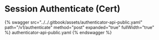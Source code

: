 # Session Authenticate (Cert)
{% swagger src="../../.gitbook/assets/authenticator-api-public.yaml" path="/v1/authenticate" method="post" expanded="true" fullWidth="true" %} authenticator-api-public.yaml {% endswagger %}
